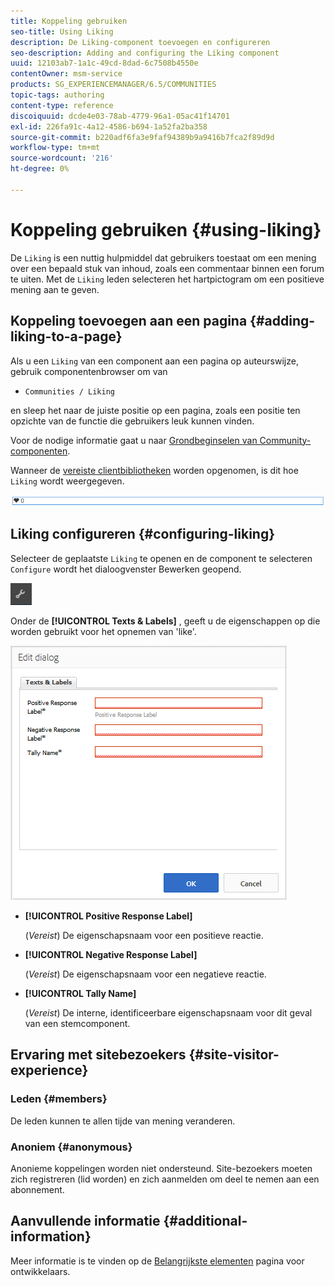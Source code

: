 ```yaml
---
title: Koppeling gebruiken
seo-title: Using Liking
description: De Liking-component toevoegen en configureren
seo-description: Adding and configuring the Liking component
uuid: 12103ab7-1a1c-49cd-8dad-6c7508b4550e
contentOwner: msm-service
products: SG_EXPERIENCEMANAGER/6.5/COMMUNITIES
topic-tags: authoring
content-type: reference
discoiquuid: dcde4e03-78ab-4779-96a1-05ac41f14701
exl-id: 226fa91c-4a12-4586-b694-1a52fa2ba358
source-git-commit: b220adf6fa3e9faf94389b9a9416b7fca2f89d9d
workflow-type: tm+mt
source-wordcount: '216'
ht-degree: 0%

---
```


# Koppeling gebruiken {#using-liking}

De `Liking` is een nuttig hulpmiddel dat gebruikers toestaat om een mening over een bepaald stuk van inhoud, zoals een commentaar binnen een forum te uiten. Met de `Liking` leden selecteren het hartpictogram om een positieve mening aan te geven.

## Koppeling toevoegen aan een pagina {#adding-liking-to-a-page}

Als u een `Liking` van een component aan een pagina op auteurswijze, gebruik componentenbrowser om van

* `Communities / Liking`

en sleep het naar de juiste positie op een pagina, zoals een positie ten opzichte van de functie die gebruikers leuk kunnen vinden.

Voor de nodige informatie gaat u naar [Grondbeginselen van Community-componenten](basics.md).

Wanneer de [vereiste clientbibliotheken](essentials-liking.md#essentials-for-client-side) worden opgenomen, is dit hoe `Liking` wordt weergegeven.

![koppelingscomponent](assets/liking-component.png)

## Liking configureren {#configuring-liking}

Selecteer de geplaatste `Liking` te openen en de component te selecteren `Configure` wordt het dialoogvenster Bewerken geopend.

![configure-new](assets/configure-new.png)

Onder de **[!UICONTROL Texts & Labels]** , geeft u de eigenschappen op die worden gebruikt voor het opnemen van &#39;like&#39;.

![configureren-koppelen](assets/configure-liking.png)

* **[!UICONTROL Positive Response Label]**

   (*Vereist*) De eigenschapsnaam voor een positieve reactie.

* **[!UICONTROL Negative Response Label]**

   (*Vereist*) De eigenschapsnaam voor een negatieve reactie.

* **[!UICONTROL Tally Name]**

   (*Vereist*) De interne, identificeerbare eigenschapsnaam voor dit geval van een stemcomponent.

## Ervaring met sitebezoekers {#site-visitor-experience}

### Leden {#members}

De leden kunnen te allen tijde van mening veranderen.

### Anoniem {#anonymous}

Anonieme koppelingen worden niet ondersteund. Site-bezoekers moeten zich registreren (lid worden) en zich aanmelden om deel te nemen aan een abonnement.

## Aanvullende informatie {#additional-information}

Meer informatie is te vinden op de [Belangrijkste elementen](essentials-liking.md) pagina voor ontwikkelaars.
